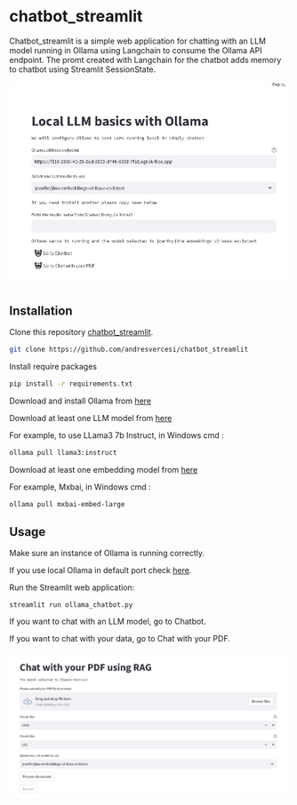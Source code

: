 # chatbot_streamlit

Chatbot_streamlit is a simple web application for chatting with an LLM model running in Ollama using Langchain to consume the Ollama API endpoint.
The promt created with Langchain for the chatbot adds memory to chatbot using Streamlit SessionState.

![chat_bot_streamlit](Ollamachatbot_start.jpg)



## Installation

Clone this repository [chatbot_streamlit](https://github.com/andresvercesi/chatbot_streamlit).

```bash
git clone https://github.com/andresvercesi/chatbot_streamlit
```
Install require packages 

```bash
pip install -r requirements.txt
```
Download and install Ollama from [here](https://www.ollama.com/download)

Download at least one LLM model from [here](https://www.ollama.com/library) 

For example, to use LLama3 7b Instruct, in Windows cmd : 
```bash
ollama pull llama3:instruct 
```

Download at least one embedding model from [here](https://www.ollama.com/library) 

For example, Mxbai, in Windows cmd : 
```bash
ollama pull mxbai-embed-large 
```


## Usage

Make sure an instance of Ollama is running correctly.

If you use local Ollama in default port check [here](http://localhost:11434).

Run the Streamlit web application: 

```
streamlit run ollama_chatbot.py
```
If you want to chat with an LLM model, go to Chatbot.

If you want to chat with your data, go to Chat with your PDF.

![chat_bot_streamlit](Ollamachatbot_RAG.jpg)


